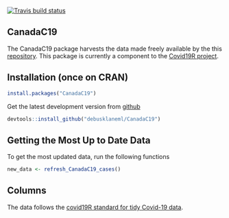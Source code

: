 
<!-- README.md is generated from README.Rmd. Please edit that file -->

[![Travis build
status](https://travis-ci.com/debusklaneml/CanadaC19.svg?branch=master)](https://travis-ci.com/debusklaneml/CanadaC19)

## CanadaC19

The CanadaC19 package harvests the data made freely available by the
this [repository](https://github.com/ishaberry/Covid19Canada). This
package is currently a component to the [Covid19R
project](https://github.com/Covid19R).

## Installation (once on CRAN)

``` r
install.packages("CanadaC19")
```

Get the latest development version from
[github](https://github.com/debusklaneml/CanadaC19)

``` r
devtools::install_github("debusklaneml/CanadaC19")
```

## Getting the Most Up to Date Data

To get the most updated data, run the following functions

``` r
new_data <- refresh_CanadaC19_cases()
```

## Columns

The data follows the [covid19R standard for tidy Covid-19
data](https://covid19r.github.io/documentation/data-format-standard.html).
